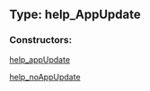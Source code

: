 ## Type: help\_AppUpdate  

### Constructors:

[help\_appUpdate](../constructors/help\_appUpdate.md)  

[help\_noAppUpdate](../constructors/help\_noAppUpdate.md)  

